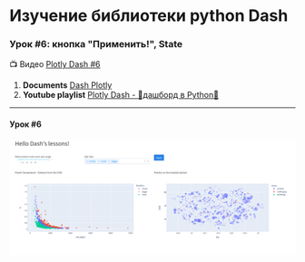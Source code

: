 # Изучение библиотеки python **Dash**
### Урок #6: кнопка "Применить!", State

:tv: Видео [Plotly Dash #6][1]

1. **Documents** [Dash Plotly](https://dash.plotly.com/layout)
2. **Youtube playlist** [Plotly Dash - 🚀дашборд в Python🐍](https://www.youtube.com/watch?v=HExq59HlFb0&list=PLIAV3wuAPHZouwZlmvqmC-djRsaDKT8rC&index=1)

---
####  Урок #6

![Lesson's dash](lesson.png)


[1]: https://www.youtube.com/watch?v=zQHRFHWLk1M&list=PLIAV3wuAPHZouwZlmvqmC-djRsaDKT8rC&index=6
